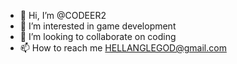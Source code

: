 - 👋 Hi, I’m @CODEER2
- 👀 I’m interested in game development
- 💞️ I’m looking to collaborate on coding
- 📫 How to reach me HELLANGLEGOD@gmail.com

<!---
CODEER2/CODEER2 is a ✨ special ✨ repository because its `README.md` (this file) appears on your GitHub profile.
You can click the Preview link to take a look at your changes.
--->
